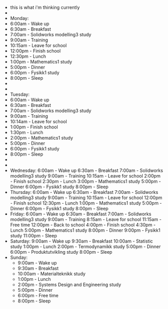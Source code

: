 - this is what i'm thinking currently
-
- Monday:
- 6:00am - Wake up
- 6:30am - Breakfast
- 7:00am - Solidworks modelling3 study
- 9:00am - Training
- 10:15am - Leave for school
- 12:00pm - Finish school
- 12:30pm - Lunch
- 1:00pm - Mathematics1 study
- 5:00pm - Dinner
- 6:00pm - Fysikk1 study
- 8:00pm - Sleep
-
-
- Tuesday:
- 6:00am - Wake up
- 6:30am - Breakfast
- 7:00am - Solidworks modelling3 study
- 9:00am - Training
- 10:14am - Leave for school
- 1:00pm - Finish school
- 1:30pm - Lunch
- 2:00pm - Mathematics1 study
- 5:00pm - Dinner
- 6:00pm - Fysikk1 study
- 8:00pm - Sleep
-
-
- Wednesday:
  6:00am - Wake up
  6:30am - Breakfast
  7:00am - Solidworks modelling3 study
  9:00am - Training
  10:15am - Leave for school
  2:00pm - Finish school
  2:30pm - Lunch
  3:00pm - Mathematics1 study
  5:00pm - Dinner
  6:00pm - Fysikk1 study
  8:00pm - Sleep
- Thursday:
  6:00am - Wake up
  6:30am - Breakfast
  7:00am - Solidworks modelling3 study
  9:00am - Training
  10:15am - Leave for school
  12:00pm - Finish school
  12:30pm - Lunch
  1:00pm - Mathematics1 study
  5:00pm - Dinner
  6:00pm - Fysikk1 study
  8:00pm - Sleep
- Friday:
  6:00am - Wake up
  6:30am - Breakfast
  7:00am - Solidworks modelling3 study
  9:00am - Training
  8:15am - Leave for school
  11:15am - Free time
  12:00pm - Back to school
  4:00pm - Finish school
  4:30pm - Lunch
  5:00pm - Mathematics1 study
  8:00pm - Dinner
  9:00pm - Fysikk1 study
  11:00pm - Sleep
- Saturday:
  9:00am - Wake up
  9:30am - Breakfast
  10:00am - Statistic study
  1:00pm - Lunch
  2:00pm - Termodynamikk study
  5:00pm - Dinner
  6:00pm - Produktutvikling study
  8:00pm - Sleep
- Sunday:
	- 9:00am - Wake up
	- 9:30am - Breakfast
	- 10:00am - Materialteknikk study
	- 1:00pm - Lunch
	- 2:00pm - Systems Design and Engineering study
	- 5:00pm - Dinner
	- 6:00pm - Free time
	- 8:00pm - Sleep